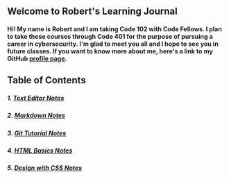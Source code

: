 ## Welcome to Robert's Learning Journal

#### Hi! My name is Robert and I am taking Code 102 with Code Fellows. I plan to take these courses through Code 401 for the purpose of pursuing a career in cybersecurity. I'm glad to meet you all and I hope to see you in future classes. If you want to know more about me, here's a link to my GitHub [profile page](https://github.com/racarter1215). 

## Table of Contents

##### 1. [Text Editor Notes](https://racarter1215.github.io/learning-journal/carter-text-editor)

##### 2. [Markdown Notes](https://racarter1215.github.io/learning-journal/learning-markdown)

##### 3. [Git Tutorial Notes](https://racarter1215.github.io/learning-journal/git-tutorial)

##### 4. [HTML Basics Notes](https://racarter1215.github.io/learning-journal/structure-web-pages-with-html)

##### 5. [Design with CSS Notes](https://racarter1215.github.io/learning-journal/design-with-css)